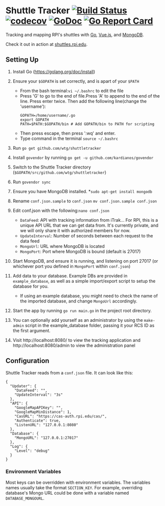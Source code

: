 # Shuttle Tracker [![Build Status](https://travis-ci.org/wtg/shuttletracker.svg?branch=master)](https://travis-ci.org/wtg/shuttletracker)&nbsp;[![codecov](https://codecov.io/gh/wtg/shuttletracker/branch/master/graph/badge.svg)](https://codecov.io/gh/wtg/shuttletracker)&nbsp;[![GoDoc](https://godoc.org/github.com/wtg/shuttletracker?status.svg)](https://godoc.org/github.com/wtg/shuttletracker)&nbsp;[![Go Report Card](https://goreportcard.com/badge/github.com/wtg/shuttletracker)](https://goreportcard.com/report/github.com/wtg/shuttletracker)

Tracking and mapping RPI's shuttles with [Go](https://golang.org/), [Vue.js](https://vuejs.org/), and [MongoDB](https://www.mongodb.org/).

Check it out in action at [shuttles.rpi.edu](https://shuttles.rpi.edu).

## Setting Up

1. Install Go (https://golang.org/doc/install)
2. Ensure your `$GOPATH` is set correctly, and is apart of your `$PATH`
   * From the bash terminal:`vi ~/.bashrc` to edit the file
   * Press 'G' to go to the end of file.Press 'A' to append to the end of the line. Press enter twice. Then add the following line(change the 'username'): 
      ```
      GOPATH=/home/username/.go
      export GOPATH
      PATH=$PATH:$GOPATH/bin # Add GOPATH/bin to PATH for scripting
     ```
   * Then press escape, then press ':wq' and enter.
   * Type command in the terminal `source ~/.bashrc`
3. Run `go get github.com/wtg/shuttletracker`
4. Install `govendor`  by running `go get -u github.com/kardianos/govendor`
5. Switch to the Shuttle Tracker directory (`$GOPATH/src/github.com/wtg/shuttletracker`)
6. Run `govendor sync`
7. Ensure you have MongoDB installed.
   *`sudo apt-get install mongodb`
8. Rename `conf.json.sample` to `conf.json`
  `mv conf.json.sample conf.json`
   
9. Edit conf.json with the following:`nano conf.json`
   * `DataFeed`: API with tracking information from iTrak... For RPI, this is a unique API URL that we can get data from. It's currently private, and we will only share it with authorized members for now.
   * `UpdateInterval`: Number of seconds between each request to the data feed
   * `MongoUrl`: URL where MongoDB is located
   * `MongoPort`: Port where MongoDB is bound (default is 27017)
10. Start MongoDB, and ensure it is running, and listening on port 27017 (or whichever port you defined in `MongoPort` within `conf.json`)
11. Add data to your database. Example DBs are provided in `example_database`, as well as a simple import/export script to setup the database for you.
    - If using an example database, you might need to check the name of the imported database, and change `MongoUrl` accordingly.
12. Start the app by running `go run main.go` in the project root directory.
13. You can optionally add yourself as an administrator by using the `make-admin` script in the example_database folder, passing it your RCS ID as the first argument.
14. Visit http://localhost:8080/ to view the tracking application and http://localhost:8080/admin to view the administration panel

## Configuration

Shuttle Tracker reads from a `conf.json` file. It can look like this:

```
{
  "Updater": {
    "DataFeed": "",
    "UpdateInterval": "3s"
  },
  "API": {
    "GoogleMapAPIKey": "",
    "GoogleMapMinDistance": 1,
    "CasURL": "https://cas-auth.rpi.edu/cas/",
    "Authenticate": true,
    "ListenURL": "127.0.0.1:8080"
  },
  "Database": {
    "MongoURL": "127.0.0.1:27017"
  },
  "Log": {
    "Level": "debug"
  }
}
```

### Environment Variables

Most keys can be overridden with environment variables. The variables names usually take the format `SECTION_KEY`. For example, overriding database's Mongo URL could be done with a variable named `DATABASE_MONGOURL`.
